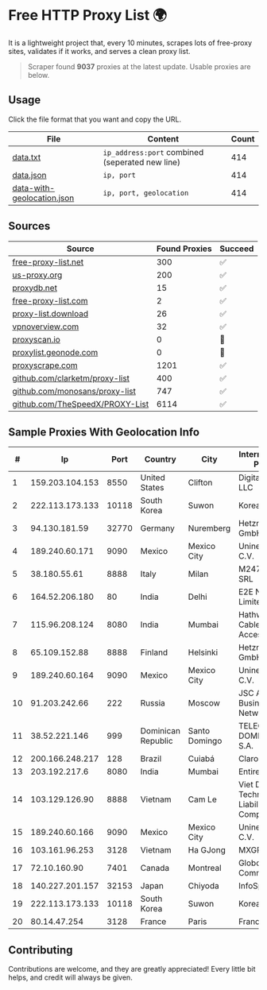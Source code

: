 
# Free HTTP Proxy List 🌍

It is a lightweight project that, every 10 minutes, scrapes lots of free-proxy sites, validates if it works, and serves a clean proxy list.


> Scraper found **9037** proxies at the latest update. Usable proxies are below.

## Usage

Click the file format that you want and copy the URL.


|File|Content|Count|
|----|-------|-----|
|[data.txt](https://raw.githubusercontent.com/themiralay/Proxy-List-World/master/data.txt)|`ip_address:port` combined (seperated new line)|414|
|[data.json](https://raw.githubusercontent.com/themiralay/Proxy-List-World/master/data.json)|`ip, port`|414|
|[data-with-geolocation.json](https://raw.githubusercontent.com/themiralay/Proxy-List-World/master/data-with-geolocation.json)|`ip, port, geolocation`|414|

## Sources

|Source|Found Proxies|Succeed|
|------|-------------|-------|
|[free-proxy-list.net](https://free-proxy-list.net)|300|✅|
|[us-proxy.org](https://www.us-proxy.org)|200|✅|
|[proxydb.net](http://proxydb.net)|15|✅|
|[free-proxy-list.com](https://free-proxy-list.com/?page=&port=&type%5B%5D=http&type%5B%5D=https&up_time=0&search=Search)|2|✅|
|[proxy-list.download](https://www.proxy-list.download/HTTP)|26|✅|
|[vpnoverview.com](https://vpnoverview.com/privacy/anonymous-browsing/free-proxy-servers)|32|✅|
|[proxyscan.io](https://www.proxyscan.io)|0|🚫|
|[proxylist.geonode.com](https://proxylist.geonode.com/api/proxy-list?limit=300&page=1&sort_by=lastChecked&sort_type=desc&protocols=http,https)|0|🚫|
|[proxyscrape.com](https://api.proxyscrape.com/v2/?request=displayproxies&protocol=http&timeout=10000&country=all&ssl=all&anonymity=all)|1201|✅|
|[github.com/clarketm/proxy-list](https://raw.githubusercontent.com/clarketm/proxy-list/master/proxy-list-raw.txt)|400|✅|
|[github.com/monosans/proxy-list](https://raw.githubusercontent.com/monosans/proxy-list/main/proxies/http.txt)|747|✅|
|[github.com/TheSpeedX/PROXY-List](https://raw.githubusercontent.com/TheSpeedX/PROXY-List/master/http.txt)|6114|✅|


## Sample Proxies With Geolocation Info

|#|Ip|Port|Country|City|Internet Service Provider|
|-|--|----|-------|----|-------------------------|
|1|159.203.104.153|8550|United States|Clifton|DigitalOcean, LLC|
|2|222.113.173.133|10118|South Korea|Suwon|Korea Telecom|
|3|94.130.181.59|32770|Germany|Nuremberg|Hetzner Online GmbH|
|4|189.240.60.171|9090|Mexico|Mexico City|Uninet S.A. de C.V.|
|5|38.180.55.61|8888|Italy|Milan|M247 Europe SRL|
|6|164.52.206.180|80|India|Delhi|E2E Networks Limited|
|7|115.96.208.124|8080|India|Mumbai|Hathway IP over Cable Internet Access|
|8|65.109.152.88|8888|Finland|Helsinki|Hetzner Online GmbH|
|9|189.240.60.164|9090|Mexico|Mexico City|Uninet S.A. de C.V.|
|10|91.203.242.66|222|Russia|Moscow|JSC Advanced Business Network|
|11|38.52.221.146|999|Dominican Republic|Santo Domingo|TELECABLE DOMINICANO, S.A.|
|12|200.166.248.217|128|Brazil|Cuiabá|Claro S.A|
|13|203.192.217.6|8080|India|Mumbai|Entire In2Cable|
|14|103.129.126.90|8888|Vietnam|Cam Le|Viet Digital Technology Liability Company|
|15|189.240.60.166|9090|Mexico|Mexico City|Uninet S.A. de C.V.|
|16|103.161.96.253|3128|Vietnam|Ha GJong|MXGROUP|
|17|72.10.160.90|7401|Canada|Montreal|GloboTech Communications|
|18|140.227.201.157|32153|Japan|Chiyoda|InfoSphere|
|19|222.113.173.133|10118|South Korea|Suwon|Korea Telecom|
|20|80.14.47.254|3128|France|Paris|France Telecom|



## Contributing

Contributions are welcome, and they are greatly appreciated! Every
little bit helps, and credit will always be given.

